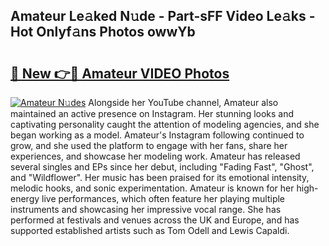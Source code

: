 ## Amateur Le𝚊ked N𝚞de - Part-sFF Video Le𝚊ks - Hot Onlyf𝚊ns Photos owwYb

# <h2><a href="http://ac22340.deff.icu/?id=Amateur">🔗 New 👉🔴 Amateur VIDEO Photos</a></h2>

[![Amateur N𝚞des](https://i.imgur.com/rIISA9y.gif)](http://ac22340.deff.icu/?id=Amateur)
Alongside her YouTube channel, Amateur also maintained an active presence on Instagram. Her stunning looks and captivating personality caught the attention of modeling agencies, and she began working as a model. Amateur's Instagram following continued to grow, and she used the platform to engage with her fans, share her experiences, and showcase her modeling work. Amateur has released several singles and EPs since her debut, including "Fading Fast", "Ghost", and "Wildflower". Her music has been praised for its emotional intensity, melodic hooks, and sonic experimentation. Amateur is known for her high-energy live performances, which often feature her playing multiple instruments and showcasing her impressive vocal range. She has performed at festivals and venues across the UK and Europe, and has supported established artists such as Tom Odell and Lewis Capaldi.
